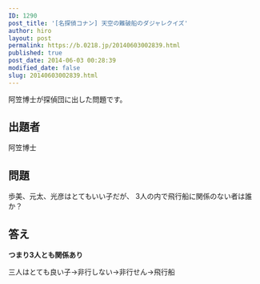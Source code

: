 ```yaml
---
ID: 1290
post_title: '[名探偵コナン] 天空の難破船のダジャレクイズ'
author: hiro
layout: post
permalink: https://b.0218.jp/20140603002839.html
published: true
post_date: 2014-06-03 00:28:39
modified_date: false
slug: 20140603002839.html
---
```

阿笠博士が探偵団に出した問題です。
<!--more-->
<h2>出題者</h2>
阿笠博士

<h2>問題</h2>
歩美、元太、光彦はとてもいい子だが、
3人の内で飛行船に関係のない者は誰か？

<h2>答え</h2>
<strong>つまり3人とも関係あり</strong>

三人はとても良い子→非行しない→非行せん→飛行船